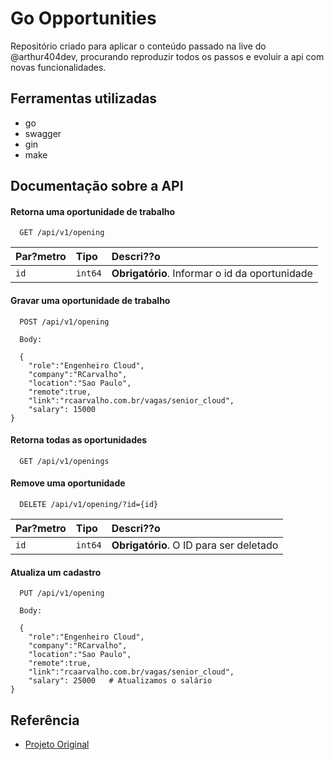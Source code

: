 
# Go Opportunities

Repositório criado para aplicar o conteúdo passado na live do @arthur404dev, procurando reproduzir todos os passos e evoluir a api com novas funcionalidades.

## Ferramentas utilizadas

- go
- swagger
- gin
- make

## Documentação sobre a API

#### Retorna uma oportunidade de trabalho

```http
  GET /api/v1/opening
```
| Par?metro   | Tipo       | Descri??o                           |
| :---------- | :--------- | :---------------------------------- |
| `id` | `int64` | **Obrigatório**. Informar o id da oportunidade |

#### Gravar uma oportunidade de trabalho

```http
  POST /api/v1/opening

  Body:

  {
    "role":"Engenheiro Cloud",
    "company":"RCarvalho",
    "location":"Sao Paulo",
    "remote":true,
    "link":"rcaarvalho.com.br/vagas/senior_cloud",
    "salary": 15000
}

```
#### Retorna todas as oportunidades

```http
  GET /api/v1/openings
```
#### Remove uma oportunidade

```http
  DELETE /api/v1/opening/?id={id}
```

| Par?metro   | Tipo       | Descri??o                                   |
| :---------- | :--------- | :------------------------------------------ |
| `id`      | `int64` | **Obrigatório**. O ID para ser deletado |

#### Atualiza um cadastro

```http
  PUT /api/v1/opening

  Body:

  {
    "role":"Engenheiro Cloud",
    "company":"RCarvalho",
    "location":"Sao Paulo",
    "remote":true,
    "link":"rcaarvalho.com.br/vagas/senior_cloud",
    "salary": 25000   # Atualizamos o salário
}

```


## Referência

 - [Projeto Original](https://github.com/arthur404dev/gopportunities)
